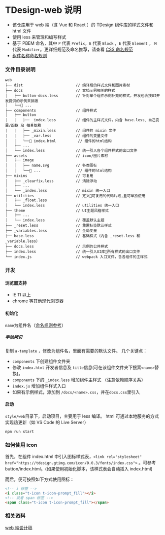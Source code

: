 # TDesign-web 说明

- 该仓库用于 web 端（含 Vue 和 React ）的 TDesign 组件库的样式文件和 html 文件
- 使用 less 来管理和编写样式
- 基于 PBEM 命名，其中 `P` 代表 `Prefix`，`B` 代表 `Block` ，`E` 代表 `Element` ， `M` 代表 `Modifier`。更详细规范及命名推荐，请查看 [CSS 命名规范](../../css-naming.md)
- [组件名称命名规则](../../naming.md)

### 文件目录说明

```
web
├── dist                        // 编译后的样式文件和图片素材
├── docs                        // 文档示例相关的样式
│   ├── button-docs.less        // 针对单个组件示例补充的样式，开发也会按UI开发提供的示例来排版
│   └── ...
├── components                  // 组件样式
│   ├── button
│   │   ├── _index.less         // 组件的主样式文件，内含 base.less、自己变量/函数 及 相关依赖
|   |   ├── _mixin.less         // 组件的 mixin 文件
|   |   ├── _var.less           // 组件的变量文件
│   │   └── index.html          // 组件的html结构
│   ├── ...
│   └── index.less              // 统一引入各个组件样式的出口文件
├── assets                      // icon/图片素材
│   ├── image
│   │   ├── name.svg            // 各类图标
│   │   └── ...                 // 组件的html结构
├── mixins                      // 可复用
│   ├── _clearfix.less          // 清除浮动
│   ├── ...
│   └── _index.less             // mixin 统一入口
├── utilities                   // 定义可复用的代码片段,且可单独使用
│   ├── _float.less
│   └── index.less              // utilities 统一入口
├── theme                       // UI主题风格样式
│   ├── ...
│   └── index.less              // 覆盖默认主题
├── _reset.less                 // 重置标签默认样式
├── _variables.less             // 全局变量
├── base.less                   // 基础样式（内含 _reset.less 和 _variable.less）
├── docs.less                   // 示例的公共样式
├── index.less                  // 统一引入UI库所有样式的出口文件
└── index.js                    // webpack 入口文件，含各组件的主样式
```

### 开发

#### 浏览器支持

- IE 11 以上
- chrome 等其他现代浏览器

#### 初始化

`name`为组件名（[命名规则参考](../../naming.md)）

##### 手动拷贝

复制 `a-template` ，修改为组件名，里面有需要的默认文件。
几个关键点：

- `components` 下创建组件文件夹
- 修改 `index.html` 开发者信息及 `title`信息(可在该组件文件夹下搜索`<name>`替换)。
- `components` 下的 `_index.less` 增加组件主样式 （注意依赖顺序关系）
- `index.js` 增加组件样式入口
- 如果有示例样式，添加到 `/docs/<name>.css`，并在`docs.css`里引入

#### 启动

`style/web`目录下，启动项目，主要用于 less 编译。
html 可通过本地服务的方式实现热更新（如 VS Code 的 Live Server）

```
npm run start
```

### 如何使用 icon

首先，在组件 index.html 中引入图标样式表，`<link rel="stylesheet" href="https://tdesign.gtimg.com/icon/0.0.3/fonts/index.css">` 。可参考 button/index.html。(如果使用初始化脚本，该样式表会自动插入 index.html)

而后，便可按照如下方式使用图标：

```html
<!-- i 标签 -->
<i class="t-icon t-icon-prompt_fill"></i>
<!-- 或者 span 标签 -->
<span class="t-icon t-icon-prompt_fill"></span>
```

### 相关资料

[web 端设计稿](https://www.figma.com/file/UghlEiQXZogyPvx1XDMMyx/TDesign-for-web?node-id=25%3A2)
